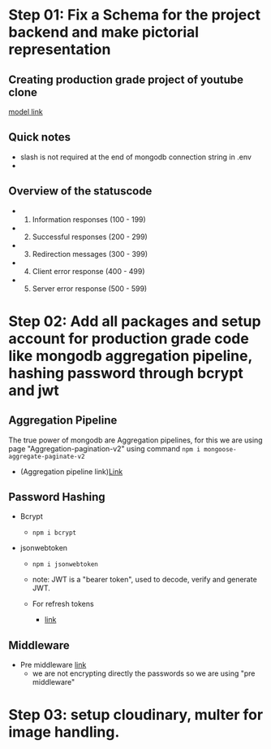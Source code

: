 #   Step 01: Fix a Schema for the project backend and make pictorial representation

##   Creating production grade project of youtube clone

[model link](https://app.eraser.io/workspace/YtPqZ1VogxGy1jzIDkzj)

<!-- CORS = Cross origin resource sharing -->


## Quick notes

-   slash is not required at the end of mongodb connection string in .env
-   

## Overview of the statuscode
-   01. Information responses (100 - 199)
-   02. Successful responses  (200 - 299)
-   03. Redirection messages  (300 - 399)
-   04. Client error response (400 - 499)
-   05. Server error response (500 - 599)

#   Step 02: Add all packages and setup account for production grade code like mongodb aggregation pipeline, hashing password through bcrypt and jwt

## Aggregation Pipeline
The true power of mongodb are Aggregation pipelines, for this we are using page "Aggregation-pagination-v2" using command ```npm i mongoose-aggregate-paginate-v2```

-   (Aggregation pipeline link)[Link](https://www.npmjs.com/package/mongoose-aggregate-paginate-v2)

## Password Hashing
-   Bcrypt
    -   ```npm i bcrypt```

-   jsonwebtoken
    -   ```npm i jsonwebtoken```
    -   note: JWT is a "bearer token", used to decode, verify and generate JWT.

    -   For refresh tokens
        -   [link](https://jwt.io)

## Middleware
-   Pre middleware [link](https://mongoosejs.com/docs/middleware.html#pre)
    -   we are not encrypting directly the passwords so we are using "pre middleware"

#   Step 03: setup cloudinary, multer for image handling.

